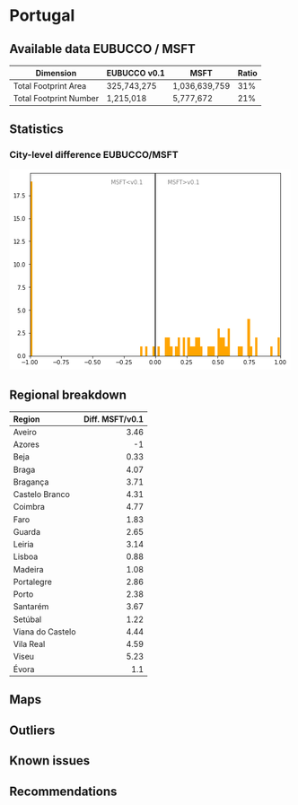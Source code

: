 
# Portugal
## Available data EUBUCCO / MSFT

| Dimension    | EUBUCCO v0.1 | MSFT | Ratio |
| -------- | ------- | ------- | ------- |
|Total Footprint Area|325,743,275|1,036,639,759|31%|
|Total Footprint Number|1,215,018|5,777,672|21%|


## Statistics

### City-level difference EUBUCCO/MSFT 
 ![City-level difference EUBUCCO/MSFT](../imgs/city_diff/portugal_city_diff.png)

## Regional breakdown

| Region           |   Diff. MSFT/v0.1 |
|:-----------------|------------------:|
| Aveiro           |              3.46 |
| Azores           |             -1    |
| Beja             |              0.33 |
| Braga            |              4.07 |
| Bragança         |              3.71 |
| Castelo Branco   |              4.31 |
| Coimbra          |              4.77 |
| Faro             |              1.83 |
| Guarda           |              2.65 |
| Leiria           |              3.14 |
| Lisboa           |              0.88 |
| Madeira          |              1.08 |
| Portalegre       |              2.86 |
| Porto            |              2.38 |
| Santarém         |              3.67 |
| Setúbal          |              1.22 |
| Viana do Castelo |              4.44 |
| Vila Real        |              4.59 |
| Viseu            |              5.23 |
| Évora            |              1.1  |

## Maps
## Outliers
## Known issues
## Recommendations
